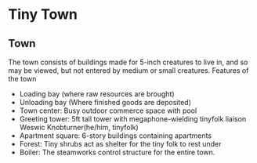 # Tiny Town

## Town
The town consists of buildings made for 5-inch creatures to live in, and so may be viewed, but not entered by medium or small creatures. Features of the town
- Loading bay (where raw resources are brought)
- Unloading bay (Where finished goods are deposited)
- Town center: Busy outdoor commerce space with pool
- Greeting tower: 5ft tall tower with megaphone-wielding tinyfolk liaison Weswic Knobturner(he/him, tinyfolk)
- Apartment square: 6-story buildings containing apartments
- Forest: Tiny shrubs act as shelter for the tiny folk to rest under
- Boiler: The steamworks control structure for the entire town.
